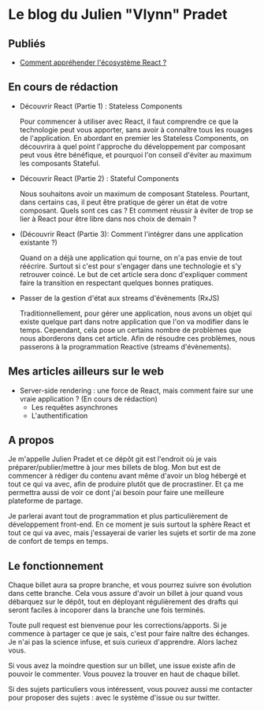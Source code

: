 # Le blog du Julien "Vlynn" Pradet

## Publiés
- [Comment appréhender l'écosystème React ?](https://github.com/JulienPradet/blog-posts/blob/master/commencer-avec-react.md)

## En cours de rédaction
- Découvrir React (Partie 1) : Stateless Components

  Pour commencer à utiliser avec React, il faut comprendre ce que la technologie peut vous apporter, sans avoir à connaître tous les rouages de l'application. En abordant en premier les Stateless Components, on découvrira à quel point l'approche du développement par composant peut vous être bénéfique, et pourquoi l'on conseil d'éviter au maximum les composants Stateful.

- Découvrir React (Partie 2) : Stateful Components

  Nous souhaitons avoir un maximum de composant Stateless. Pourtant, dans certains cas, il peut être pratique de gérer un état de votre composant. Quels sont ces cas ? Et comment réussir à éviter de trop se lier à React pour être libre dans nos choix de demain ?

- (Découvrir React (Partie 3): Comment l'intégrer dans une application existante ?)
  
  Quand on a déjà une application qui tourne, on n'a pas envie de tout réécrire. Surtout si c'est pour s'engager dans une technologie et s'y retrouver coincé. Le but de cet article sera donc d'expliquer comment faire la transition en respectant quelques bonnes pratiques.

- Passer de la gestion d'état aux streams d'évènements (RxJS)

  Traditionnellement, pour gérer une application, nous avons un objet qui existe quelque part dans notre application que l'on va modifier dans le temps. Cependant, cela pose un certains nombre de problèmes que nous aborderons dans cet article. Afin de résoudre ces problèmes, nous passerons à la programmation Reactive (streams d'évènements).
  
## Mes articles ailleurs sur le web

- Server-side rendering : une force de React, mais comment faire sur une vraie application ? (En cours de rédaction)
  - Les requêtes asynchrones
  - L'authentification

## A propos

Je m'appelle Julien Pradet et ce dépôt git est l'endroit où je vais préparer/publier/mettre à jour mes billets de blog. Mon but est de commencer à rédiger du contenu avant même d'avoir un blog hébergé et tout ce qui va avec, afin de produire plutôt que de procrastiner. Et ça me permettra aussi de voir ce dont j'ai besoin pour faire une meilleure plateforme de partage.

Je parlerai avant tout de programmation et plus particulièrement de développement front-end. En ce moment je suis surtout la sphère React et tout ce qui va avec, mais j'essayerai de varier les sujets et sortir de ma zone de confort de temps en temps.

## Le fonctionnement

Chaque billet aura sa propre branche, et vous pourrez suivre son évolution dans cette branche. Cela vous assure d'avoir un billet à jour quand vous débarquez sur le dépôt, tout en déployant régulièrement des drafts qui seront faciles à incoporer dans la branche une fois terminés.

Toute pull request est bienvenue pour les corrections/apports. Si je commence à partager ce que je sais, c'est pour faire naître des échanges. Je n'ai pas la science infuse, et suis curieux d'apprendre. Alors lachez vous.

Si vous avez la moindre question sur un billet, une issue existe afin de pouvoir le commenter. Vous pouvez la trouver en haut de chaque billet.

Si des sujets particuliers vous intéressent, vous pouvez aussi me contacter pour proposer des sujets : avec le système d'issue ou sur twitter.
